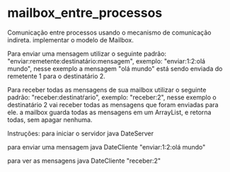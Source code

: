 # mailbox_entre_processos
Comunicação entre processos usando o mecanismo de comunicação indireta. implementar o modelo de Mailbox.

Para enviar uma mensagem utilizar o seguinte padrão: "enviar:remetente:destinatário:mensagem", exemplo: "enviar:1:2:olá mundo",
nesse exemplo a mensagem "olá mundo" está sendo enviada do remetente 1 para o destinatário 2.

Para receber todas as mensagens de sua mailbox utilizar o seguinte padrão: "receber:destinatŕario", exemplo: "receber:2", nesse 
exemplo o destinatário 2 vai receber todas as mensagens que foram enviadas para ele.
a mailbox guarda todas as mensagens em um ArrayList, e retorna todas, sem apagar nenhuma. 

Instruções: 
para iniciar o servidor
java DateServer

para enviar uma mensagem
java DateCliente "enviar:1:2:olá mundo"

para ver as mensagens
java DateCliente "receber:2"
